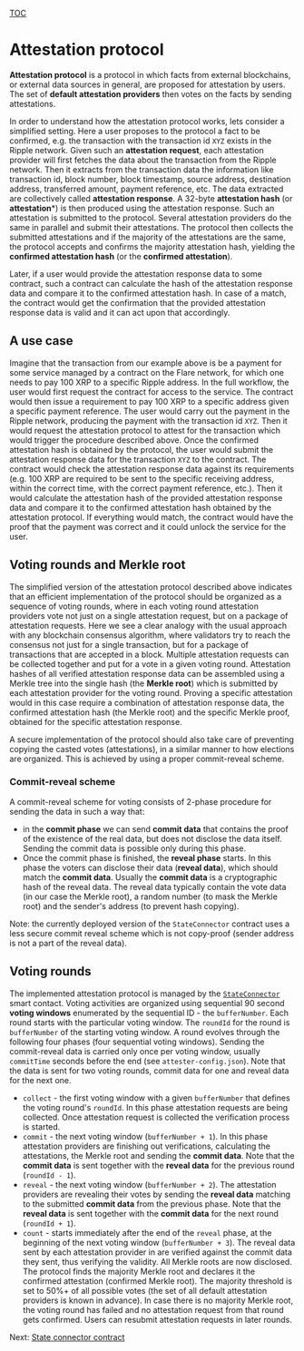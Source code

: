 [TOC](../README.md)
# Attestation protocol

**Attestation protocol** is a protocol in which facts from external blockchains, or external data sources in general, are proposed for attestation by users. The set of **default attestation providers** then votes on the facts by sending attestations.

In order to understand how the attestation protocol works, lets consider a simplified setting. Here a user proposes to the protocol a fact to be confirmed, e.g. the transaction with the transaction id `XYZ` exists in the Ripple network. Given such an **attestation request**, each attestation provider will first fetches the data about the transaction from the Ripple network. Then it extracts from the transaction data the information like transaction id, block number, block timestamp, source address, destination address, transferred amount, payment reference, etc. The data extracted are collectively called **attestation response**. A 32-byte **attestation hash** (or **attestation***) is then produced using the attestation response. Such an attestation is submitted to the protocol. Several attestation providers do the same in parallel and submit their attestations. The protocol then collects the submitted attestations and if the majority of the attestations are the same, the protocol accepts and confirms the majority attestation hash, yielding the **confirmed attestation hash** (or the **confirmed attestation**).

Later, if a user would provide the attestation response data to some contract, such a contract can calculate the hash of the attestation response data and compare it to the confirmed attestation hash. In case of a match, the contract would get the confirmation that the provided attestation response data is valid and it can act upon that accordingly.
## A use case

Imagine that the transaction from our example above is be a payment for some service managed by a contract on the Flare network, for which one needs to pay 100 XRP to a specific Ripple address. In the full workflow, the user would first request the contract for access to the service. The contract would then issue a requirement to pay 100 XRP to a specific address given a specific payment reference. The user would carry out the payment in the Ripple network, producing the payment with the transaction id `XYZ`. Then it would request the attestation protocol to attest for the transaction which would trigger the procedure described above. Once the confirmed attestation hash is obtained by the protocol, the user would submit the attestation response data for the transaction `XYZ` to the contract. The contract would check the attestation response data against its requirements (e.g. 100 XRP are required to be sent to the specific receiving address, within the correct time, with the correct payment reference, etc.). Then it would calculate the attestation hash of the provided attestation response data and compare it to the confirmed attestation hash obtained by the attestation protocol. If everything would match, the contract would have the proof that the payment was correct and it could unlock the service for the user.

## Voting rounds and Merkle root

The simplified version of the attestation protocol described above indicates that an efficient implementation of the protocol should be organized as a sequence of voting rounds, where in each voting round attestation providers vote not just on a single attestation request, but on a package of attestation requests. Here we see a clear analogy with the usual approach with any blockchain consensus algorithm, where validators try to reach the consensus not just for a single transaction, but for a package of transactions that are accepted in a block. Multiple attestation requests can be collected together and put for a vote in a given voting round. Attestation hashes of all verified attestation response data can be assembled using a Merkle tree into the single hash (the **Merkle root**) which is submitted by each attestation provider for the voting round. Proving a specific attestation would in this case require a combination of attestation response data, the confirmed attestation hash (the Merkle root) and the specific Merkle proof, obtained for the specific attestation response.

A secure implementation of the protocol should also take care of preventing copying the casted votes (attestations), in a similar manner to how elections are organized. This is achieved by using a proper commit-reveal scheme.
### Commit-reveal scheme

A commit-reveal scheme for voting consists of 2-phase procedure for sending the data in such a way that:
- in the **commit phase** we can send **commit data** that contains the proof of the existence of the real data, but does not disclose the data itself. Sending the commit data is possible only during this phase.
- Once the commit phase is finished, the **reveal phase** starts. In this phase the voters can disclose their data (**reveal data**), which should match the **commit data**. Usually the **commit data** is a cryptographic hash of the reveal data. The reveal data typically contain the vote data (in our case the Merkle root), a random number (to mask the Merkle root) and the sender's address (to prevent hash copying).

Note: the currently deployed version of the `StateConnector` contract uses a less secure commit reveal scheme which is not copy-proof (sender address is not a part of the reveal data).
## Voting rounds

The implemented attestation protocol is managed by the [`StateConnector`](state-connector-contract.md) smart contact. Voting activities are organized using sequential 90 second **voting windows** enumerated by the sequential ID - the `bufferNumber`. Each round starts with the particular voting window. The `roundId` for the round is `bufferNumber` of the starting voting window. A round evolves through the following four phases (four sequential voting windows). Sending the commit-reveal data is carried only once per voting window, usually `commitTime` seconds before the end (see `attester-config.json`). Note that the data is sent for two voting rounds, commit data for one and reveal data for the next one.

- `collect` - the first voting window with a given `bufferNumber` that defines the voting round's `roundId`. In this phase attestation requests are being collected. Once attestation request is collected the verification process is started.
- `commit` - the next voting window (`bufferNumber + 1`). In this phase attestation providers are finishing out verifications, calculating the attestations, the Merkle root and sending the **commit data**. Note that the **commit data** is sent together with the **reveal data** for the previous round (`roundId - 1`).
- `reveal` - the next voting window (`bufferNumber + 2`). The attestation providers are revealing their votes by sending the **reveal data** matching to the submitted **commit data** from the previous phase. Note that the **reveal data** is sent together with the **commit data** for the next round (`roundId + 1`).
- `count` - starts immediately after the end of the `reveal` phase, at the beginning of the next voting window (`bufferNumber + 3`). The reveal data sent by each attestation provider in are verified against the commit data they sent, thus verifying the validity. All Merkle roots are now disclosed. The protocol finds the majority Merkle root and declares it the confirmed attestation (confirmed Merkle root). The majority threshold is set to 50%+ of all possible votes (the set of all default attestation providers is known in advance). In case there is no majority Merkle root, the voting round has failed and no attestation request from that round gets confirmed. Users can resubmit attestation requests in later rounds.


Next: [State connector contract](./state-connector-contract.md)